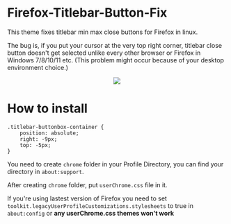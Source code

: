 # Firefox-Titlebar-Button-Fix
This theme fixes titlebar min max close buttons for Firefox in linux.

The bug is, if you put your cursor at the very top right corner, titlebar close button doesn't get selected unlike every other browser or Firefox in Windows 7/8/10/11 etc. (This problem might occur because of your desktop environment choice.)
<p align="center">
<img src="https://raw.githubusercontent.com/birbkeks/FirefoxCSS-Store.github.io/main/images/themes/ftbf.png">
</p>

# How to install
```
.titlebar-buttonbox-container {
    position: absolute;
    right: -9px;
    top: -5px;
}
```
You need to create `chrome` folder in your Profile Directory, you can find your directory in  `about:support`.

After creating `chrome` folder, put `userChrome.css` file in it.

If you're using lastest version of Firefox you need to set `toolkit.legacyUserProfileCustomizations.stylesheets` to true in `about:config` or **any userChrome.css themes won't work**
